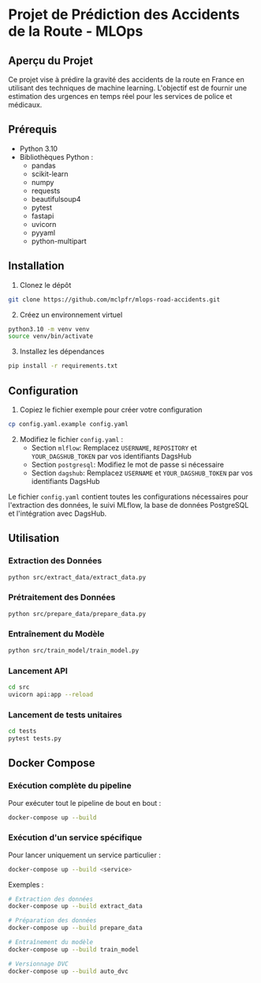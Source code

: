 # Projet de Prédiction des Accidents de la Route - MLOps

## Aperçu du Projet
Ce projet vise à prédire la gravité des accidents de la route en France en utilisant des techniques de machine learning. L'objectif est de fournir une estimation des urgences en temps réel pour les services de police et médicaux.

## Prérequis
- Python 3.10
- Bibliothèques Python : 
  - pandas
  - scikit-learn
  - numpy
  - requests
  - beautifulsoup4
  - pytest
  - fastapi
  - uvicorn
  - pyyaml
  - python-multipart

## Installation
1. Clonez le dépôt
```bash
git clone https://github.com/mclpfr/mlops-road-accidents.git
```
2. Créez un environnement virtuel
```bash
python3.10 -m venv venv
source venv/bin/activate
```
3. Installez les dépendances
```bash
pip install -r requirements.txt
```

## Configuration

1. Copiez le fichier exemple pour créer votre configuration
```bash
cp config.yaml.example config.yaml
```

2. Modifiez le fichier `config.yaml` :
   - Section `mlflow`: Remplacez `USERNAME`, `REPOSITORY` et `YOUR_DAGSHUB_TOKEN` par vos identifiants DagsHub
   - Section `postgresql`: Modifiez le mot de passe si nécessaire
   - Section `dagshub`: Remplacez `USERNAME` et `YOUR_DAGSHUB_TOKEN` par vos identifiants DagsHub

Le fichier `config.yaml` contient toutes les configurations nécessaires pour l'extraction des données, le suivi MLflow, la base de données PostgreSQL et l'intégration avec DagsHub.

## Utilisation
### Extraction des Données
```bash
python src/extract_data/extract_data.py
```

### Prétraitement des Données
```bash
python src/prepare_data/prepare_data.py
```

### Entraînement du Modèle
```bash
python src/train_model/train_model.py
```

### Lancement API
```bash
cd src
uvicorn api:app --reload
```

### Lancement de tests unitaires
```bash
cd tests
pytest tests.py
```

## Docker Compose

### Exécution complète du pipeline

Pour exécuter tout le pipeline de bout en bout :

```bash
docker-compose up --build
```

### Exécution d'un service spécifique

Pour lancer uniquement un service particulier :

```bash
docker-compose up --build <service>
```

Exemples :
```bash
# Extraction des données
docker-compose up --build extract_data

# Préparation des données
docker-compose up --build prepare_data

# Entraînement du modèle
docker-compose up --build train_model

# Versionnage DVC
docker-compose up --build auto_dvc
```
